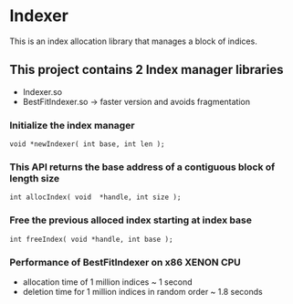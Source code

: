 # Indexer
This is an index allocation library that manages a block of indices.


## This project contains 2 Index manager libraries 
* Indexer.so  
* BestFitIndexer.so -> faster version and avoids fragmentation 


### Initialize the index manager 
```
void *newIndexer( int base, int len );
```

### This API returns the base address of a contiguous block of length size   
```
int allocIndex( void  *handle, int size );
```

### Free the previous alloced index starting at index base 
```
int freeIndex( void *handle, int base );
```
### Performance of BestFitIndexer on x86 XENON CPU
* allocation time of 1 million indices ~ 1 second  
* deletion time for 1 million indices in random order ~ 1.8 seconds 

